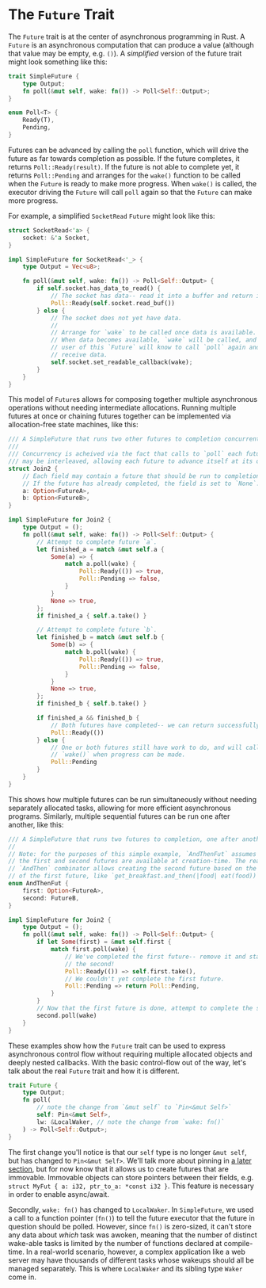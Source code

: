 # The `Future` Trait

The `Future` trait is at the center of asynchronous programming in Rust.
A `Future` is an asynchronous computation that can produce a value
(although that value may be empty, e.g. `()`). A *simplified* version of
the future trait might look something like this:

```rust
trait SimpleFuture {
    type Output;
    fn poll(&mut self, wake: fn()) -> Poll<Self::Output>;
}

enum Poll<T> {
    Ready(T),
    Pending,
}
```

Futures can be advanced by calling the `poll` function, which will drive the
future as far towards completion as possible. If the future completes, it
returns `Poll::Ready(result)`. If the future is not able to complete yet, it
returns `Poll::Pending` and arranges for the `wake()` function to be called
when the `Future` is ready to make more progress. When `wake()` is called, the
executor driving the `Future` will call `poll` again so that the `Future` can
make more progress.

For example, a simplified `SocketRead` `Future` might look like this:

```rust
struct SocketRead<'a> {
    socket: &'a Socket,
}

impl SimpleFuture for SocketRead<'_> {
    type Output = Vec<u8>;

    fn poll(&mut self, wake: fn()) -> Poll<Self::Output> {
        if self.socket.has_data_to_read() {
            // The socket has data-- read it into a buffer and return it.
            Poll::Ready(self.socket.read_buf())
        } else {
            // The socket does not yet have data.
            //
            // Arrange for `wake` to be called once data is available.
            // When data becomes available, `wake` will be called, and the
            // user of this `Future` will know to call `poll` again and
            // receive data.
            self.socket.set_readable_callback(wake);
        }
    }
}
```

This model of `Future`s allows for composing together multiple asynchronous
operations without needing intermediate allocations. Running multiple futures
at once or chaining futures together can be implemented via allocation-free
state machines, like this:

```rust
/// A SimpleFuture that runs two other futures to completion concurrently.
///
/// Concurrency is acheived via the fact that calls to `poll` each future
/// may be interleaved, allowing each future to advance itself at its own pace.
struct Join2 {
    // Each field may contain a future that should be run to completion.
    // If the future has already completed, the field is set to `None`.
    a: Option<FutureA>,
    b: Option<FutureB>,
}

impl SimpleFuture for Join2 {
    type Output = ();
    fn poll(&mut self, wake: fn()) -> Poll<Self::Output> {
        // Attempt to complete future `a`.
        let finished_a = match &mut self.a {
            Some(a) => {
                match a.poll(wake) {
                    Poll::Ready(()) => true,
                    Poll::Pending => false,
                }
            }
            None => true,
        };
        if finished_a { self.a.take() }

        // Attempt to complete future `b`.
        let finished_b = match &mut self.b {
            Some(b) => {
                match b.poll(wake) {
                    Poll::Ready(()) => true,
                    Poll::Pending => false,
                }
            }
            None => true,
        };
        if finished_b { self.b.take() }

        if finished_a && finished_b {
            // Both futures have completed-- we can return successfully
            Poll::Ready(())
        } else {
            // One or both futures still have work to do, and will call
            // `wake()` when progress can be made.
            Poll::Pending
        }
    }
}
```

This shows how multiple futures can be run simultaneously without needing
separately allocated tasks, allowing for more efficient asynchronous programs.
Similarly, multiple sequential futures can be run one after another, like this:

```rust
/// A SimpleFuture that runs two futures to completion, one after another.
//
// Note: for the purposes of this simple example, `AndThenFut` assumes both
// the first and second futures are available at creation-time. The real
// `AndThen` combinator allows creating the second future based on the output
// of the first future, like `get_breakfast.and_then(|food| eat(food))`.
enum AndThenFut {
    first: Option<FutureA>,
    second: FutureB,
}

impl SimpleFuture for Join2 {
    type Output = ();
    fn poll(&mut self, wake: fn()) -> Poll<Self::Output> {
        if let Some(first) = &mut self.first {
            match first.poll(wake) {
                // We've completed the first future-- remove it and start on
                // the second!
                Poll::Ready(()) => self.first.take(),
                // We couldn't yet complete the first future.
                Poll::Pending => return Poll::Pending,
            }
        }
        // Now that the first future is done, attempt to complete the second.
        second.poll(wake)
    }
}
```

These examples show how the `Future` trait can be used to express asynchronous
control flow without requiring multiple allocated objects and deeply nested
callbacks. With the basic control-flow out of the way, let's talk about the
real `Future` trait and how it is different.

```rust
trait Future {
    type Output;
    fn poll(
        // note the change from `&mut self` to `Pin<&mut Self>`
        self: Pin<&mut Self>, 
        lw: &LocalWaker, // note the change from `wake: fn()`
    ) -> Poll<Self::Output>;
}
```

The first change you'll notice is that our `self` type is no longer `&mut self`,
but has changed to `Pin<&mut Self>`. We'll talk more about pinning in [a later 
section][pinning], but for now know that it allows us to create futures that
are immovable. Immovable objects can store pointers between their fields,
e.g. `struct MyFut { a: i32, ptr_to_a: *const i32 }`. This feature is necessary
in order to enable async/await.

Secondly, `wake: fn()` has changed to `LocalWaker`. In `SimpleFuture`, we used
a call to a function pointer (`fn()`) to tell the future executor that the
future in question should be polled. However, since `fn()` is zero-sized, it
can't store any data about *which* task was awoken, meaning that the number of
distinct wake-able tasks is limited by the number of functions declared at
compile-time. In a real-world scenario, however, a complex application like a
web server may have thousands of different tasks whose wakeups should all be
managed separately. This is where `LocalWaker` and its sibling type `Waker`
come in.

[pinning]: TODO
